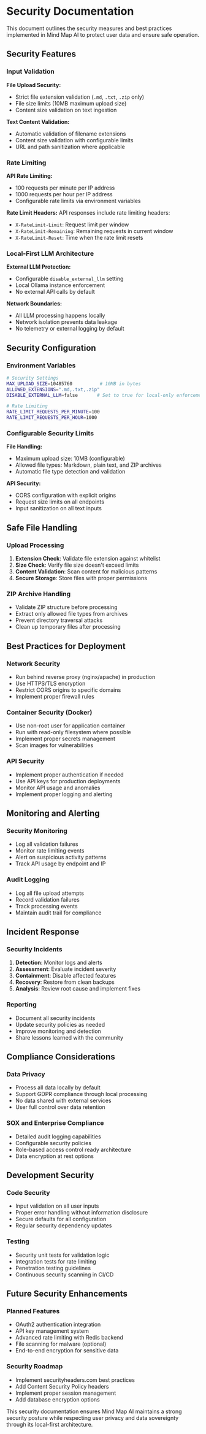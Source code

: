 # Security Documentation

This document outlines the security measures and best practices implemented in Mind Map AI to protect user data and ensure safe operation.

## Security Features

### Input Validation

**File Upload Security:**
- Strict file extension validation (`.md`, `.txt`, `.zip` only)
- File size limits (10MB maximum upload size)
- Content size validation on text ingestion

**Text Content Validation:**
- Automatic validation of filename extensions
- Content size validation with configurable limits
- URL and path sanitization where applicable

### Rate Limiting

**API Rate Limiting:**
- 100 requests per minute per IP address
- 1000 requests per hour per IP address
- Configurable rate limits via environment variables

**Rate Limit Headers:**
API responses include rate limiting headers:
- `X-RateLimit-Limit`: Request limit per window
- `X-RateLimit-Remaining`: Remaining requests in current window
- `X-RateLimit-Reset`: Time when the rate limit resets

### Local-First LLM Architecture

**External LLM Protection:**
- Configurable `disable_external_llm` setting
- Local Ollama instance enforcement
- No external API calls by default

**Network Boundaries:**
- All LLM processing happens locally
- Network isolation prevents data leakage
- No telemetry or external logging by default

## Security Configuration

### Environment Variables

```bash
# Security Settings
MAX_UPLOAD_SIZE=10485760          # 10MB in bytes
ALLOWED_EXTENSIONS=".md,.txt,.zip"
DISABLE_EXTERNAL_LLM=false       # Set to true for local-only enforcement

# Rate Limiting
RATE_LIMIT_REQUESTS_PER_MINUTE=100
RATE_LIMIT_REQUESTS_PER_HOUR=1000
```

### Configurable Security Limits

**File Handling:**
- Maximum upload size: 10MB (configurable)
- Allowed file types: Markdown, plain text, and ZIP archives
- Automatic file type detection and validation

**API Security:**
- CORS configuration with explicit origins
- Request size limits on all endpoints
- Input sanitization on all text inputs

## Safe File Handling

### Upload Processing
1. **Extension Check**: Validate file extension against whitelist
2. **Size Check**: Verify file size doesn't exceed limits
3. **Content Validation**: Scan content for malicious patterns
4. **Secure Storage**: Store files with proper permissions

### ZIP Archive Handling
- Validate ZIP structure before processing
- Extract only allowed file types from archives
- Prevent directory traversal attacks
- Clean up temporary files after processing

## Best Practices for Deployment

### Network Security
- Run behind reverse proxy (nginx/apache) in production
- Use HTTPS/TLS encryption
- Restrict CORS origins to specific domains
- Implement proper firewall rules

### Container Security (Docker)
- Use non-root user for application container
- Run with read-only filesystem where possible
- Implement proper secrets management
- Scan images for vulnerabilities

### API Security
- Implement proper authentication if needed
- Use API keys for production deployments
- Monitor API usage and anomalies
- Implement proper logging and alerting

## Monitoring and Alerting

### Security Monitoring
- Log all validation failures
- Monitor rate limiting events
- Alert on suspicious activity patterns
- Track API usage by endpoint and IP

### Audit Logging
- Log all file upload attempts
- Record validation failures
- Track processing events
- Maintain audit trail for compliance

## Incident Response

### Security Incidents
1. **Detection**: Monitor logs and alerts
2. **Assessment**: Evaluate incident severity
3. **Containment**: Disable affected features
4. **Recovery**: Restore from clean backups
5. **Analysis**: Review root cause and implement fixes

### Reporting
- Document all security incidents
- Update security policies as needed
- Improve monitoring and detection
- Share lessons learned with the community

## Compliance Considerations

### Data Privacy
- Process all data locally by default
- Support GDPR compliance through local processing
- No data shared with external services
- User full control over data retention

### SOX and Enterprise Compliance
- Detailed audit logging capabilities
- Configurable security policies
- Role-based access control ready architecture
- Data encryption at rest options

## Development Security

### Code Security
- Input validation on all user inputs
- Proper error handling without information disclosure
- Secure defaults for all configuration
- Regular security dependency updates

### Testing
- Security unit tests for validation logic
- Integration tests for rate limiting
- Penetration testing guidelines
- Continuous security scanning in CI/CD

## Future Security Enhancements

### Planned Features
- OAuth2 authentication integration
- API key management system
- Advanced rate limiting with Redis backend
- File scanning for malware (optional)
- End-to-end encryption for sensitive data

### Security Roadmap
- Implement securityheaders.com best practices
- Add Content Security Policy headers
- Implement proper session management
- Add database encryption options

This security documentation ensures Mind Map AI maintains a strong security posture while respecting user privacy and data sovereignty through its local-first architecture.
